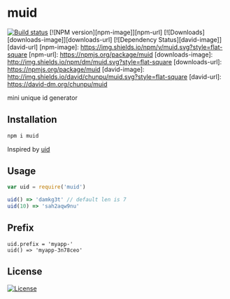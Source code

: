 muid
===

[![Build status][travis-image]][travis-url]
[![NPM version][npm-image]][npm-url]
[![Downloads][downloads-image]][downloads-url]
[![Dependency Status][david-image]][david-url]
[npm-image]: https://img.shields.io/npm/v/muid.svg?style=flat-square
[npm-url]: https://npmjs.org/package/muid
[downloads-image]: http://img.shields.io/npm/dm/muid.svg?style=flat-square
[downloads-url]: https://npmjs.org/package/muid
[david-image]: http://img.shields.io/david/chunpu/muid.svg?style=flat-square
[david-url]: https://david-dm.org/chunpu/muid


mini unique id generator

Installation
---

```sh
npm i muid
```

Inspired by [uid](https://www.npmjs.com/package/uid)

Usage
---

```js
var uid = require('muid')

uid() => 'damkg3t' // default len is 7
uid(10) => 'sah2aqw9nu'
```

Prefix
---

```
uid.prefix = 'myapp-'
uid() => 'myapp-3n78ceo'
```

License
---

[![License][license-image]][license-url]

[travis-image]: https://img.shields.io/travis/chunpu/muid.svg?style=flat-square
[travis-url]: https://travis-ci.org/chunpu/muid
[license-image]: http://img.shields.io/npm/l/muid.svg?style=flat-square
[license-url]: #
